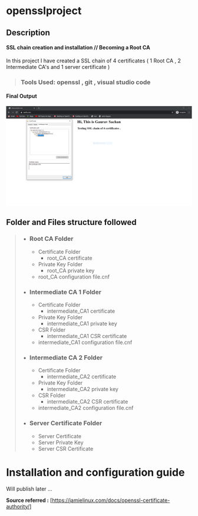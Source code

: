 # opensslproject

## Description

#### SSL chain creation and installation // Becoming a Root CA
	
In this project I have created a SSL chain of 4 certificates ( 1 Root CA , 2 Intermediate CA's and 1 server certificate )  

>### Tools Used: openssl , git , visual studio code


#### Final Output

![Screenshot of SSL chain created](screenshot.PNG)


## Folder and Files structure followed

>* ### Root CA Folder
>	* Certificate Folder
>		* root_CA certificate
>	* Private Key Folder
>		* root_CA private key
>	* root_CA configuration file.cnf
>* ### Intermediate CA 1 Folder 
>	* Certificate Folder
>		* intermediate_CA1 certificate
>	* Private Key Folder
>		* intermediate_CA1 private key
>	* CSR  Folder
>		* intermediate_CA1 CSR certificate
>	* intermediate_CA1 configuration file.cnf  
>* ### Intermediate CA 2 Folder 
>	* Certificate Folder
>		* intermediate_CA2 certificate
>	* Private Key Folder
>		* intermediate_CA2 private key
>	* CSR  Folder
>		* intermediate_CA2 CSR certificate
>	* intermediate_CA2 configuration file.cnf 
>* ### Server Certificate Folder 
>	* Server Certificate
>	* Server Private Key 
>	* Server CSR Certificate  
  



# Installation and configuration guide

Will publish later
 ...



 **Source referred :**  [https://jamielinux.com/docs/openssl-certificate-authority/]
